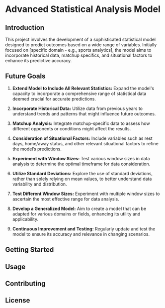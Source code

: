 # Advanced Statistical Analysis Model

## Introduction
This project involves the development of a sophisticated statistical model designed to predict outcomes based on a wide range of variables. Initially focused on [specific domain - e.g., sports analytics], the model aims to incorporate historical data, matchup specifics, and situational factors to enhance its predictive accuracy.

## Future Goals

1. **Extend Model to Include All Relevant Statistics:** Expand the model's capacity to incorporate a comprehensive range of statistical data deemed crucial for accurate predictions.

2. **Incorporate Historical Data:** Utilize data from previous years to understand trends and patterns that might influence future outcomes.

3. **Matchup Analysis:** Integrate matchup-specific data to assess how different opponents or conditions might affect the results.

4. **Consideration of Situational Factors:** Include variables such as rest days, home/away status, and other relevant situational factors to refine the model’s predictions.

5. **Experiment with Window Sizes:** Test various window sizes in data analysis to determine the optimal timeframe for data consideration.

6. **Utilize Standard Deviations:** Explore the use of standard deviations, rather than solely relying on mean values, to better understand data variability and distribution.

7. **Test Different Window Sizes:** Experiment with multiple window sizes to ascertain the most effective range for data analysis.

8. **Develop a Generalized Model:** Aim to create a model that can be adapted for various domains or fields, enhancing its utility and applicability.

9. **Continuous Improvement and Testing:** Regularly update and test the model to ensure its accuracy and relevance in changing scenarios.

## Getting Started



## Usage



## Contributing



## License

